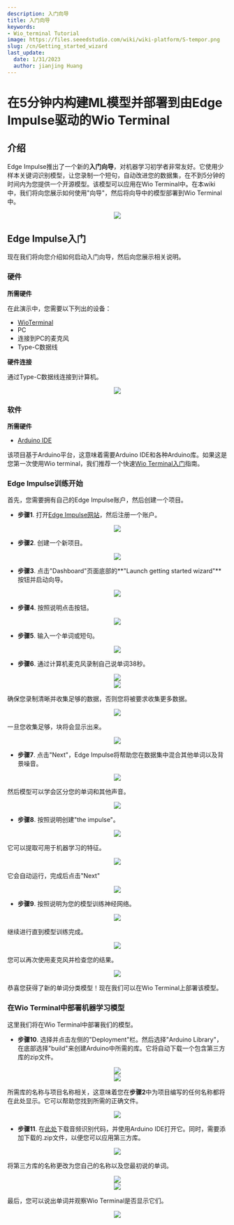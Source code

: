 ```yaml
---
description: 入门向导
title: 入门向导
keywords:
- Wio_terminal Tutorial
image: https://files.seeedstudio.com/wiki/wiki-platform/S-tempor.png
slug: /cn/Getting_started_wizard
last_update:
  date: 1/31/2023
  author: jianjing Huang
---
```


# 在5分钟内构建ML模型并部署到由Edge Impulse驱动的Wio Terminal

## **介绍**

Edge Impulse推出了一个新的**入门向导**，对机器学习初学者非常友好。它使用少样本关键词识别模型，让您录制一个短句，自动改进您的数据集，在不到5分钟的时间内为您提供一个开源模型。该模型可以应用在Wio Terminal中。在本wiki中，我们将向您展示如何使用"向导"，然后将向导中的模型部署到Wio Terminal中。

<div align="center"><img src="https://files.seeedstudio.com/wiki/Wio-Terminal-Edge-Impulse/banner.png"/></div>

## **Edge Impulse入门**

现在我们将向您介绍如何启动入门向导，然后向您展示相关说明。

### **硬件**

**所需硬件**

在此演示中，您需要以下列出的设备：

- [WioTerminal](https://www.seeedstudio.com/Wio-Terminal-p-4509.html)
- PC
- 连接到PC的麦克风
- Type-C数据线

**硬件连接**

通过Type-C数据线连接到计算机。

<div align="center"><img width={1000} src="https://files.seeedstudio.com/wiki/Edge_Impulse_new_wizard/EI02a.png"/></div>

### **软件**

**所需硬件**

- [Arduino IDE](https://wiki.seeedstudio.com/cn/Getting_Started_with_Arduino/)

该项目基于Arduino平台，这意味着需要Arduino IDE和各种Arduino库。如果这是您第一次使用Wio terminal，我们推荐一个快速[Wio Terminal入门](https://wiki.seeedstudio.com/cn/Wio-Terminal-Getting-Started/)指南。

### Edge Impulse训练开始

首先，您需要拥有自己的Edge Impulse账户，然后创建一个项目。

- **步骤1**. 打开[Edge Impulse网站](https://studio.edgeimpulse.com/login?next=%2Fstudio%2Fselect-project%3Fautoredirect%3D1)，然后注册一个账户。

<div align="center"><img width={300} src="https://files.seeedstudio.com/wiki/Alots/Alots1.png"/></div>

- **步骤2**. 创建一个新项目。

<div align="center"><img width={300} src="https://files.seeedstudio.com/wiki/Alots/Alots2.png"/></div>

- **步骤3**. 点击"Dashboard"页面底部的**"Launch getting started wizard"**按钮并启动向导。

<div align="center"><img width={1000} src="https://files.seeedstudio.com/wiki/Edge_Impulse_new_wizard/EI02a.jpg"/></div>

- **步骤4**. 按照说明点击按钮。

<div align="center"><img width={500} src="https://files.seeedstudio.com/wiki/Edge_Impulse_new_wizard/EI03.jpg"/></div>

- **步骤5**. 输入一个单词或短句。

<div align="center"><img width={500} src="https://files.seeedstudio.com/wiki/Edge_Impulse_new_wizard/EI04a.jpg"/></div>

- **步骤6**. 通过计算机麦克风录制自己说单词38秒。

<div align="center"><img width={500} src="https://files.seeedstudio.com/wiki/Edge_Impulse_new_wizard/EI06.jpg"/></div>

<div align="center"><img width={500} src="https://files.seeedstudio.com/wiki/Edge_Impulse_new_wizard/EI07.jpg"/></div>

确保您录制清晰并收集足够的数据，否则您将被要求收集更多数据。

<div align="center"><img width={500} src="https://files.seeedstudio.com/wiki/Edge_Impulse_new_wizard/EI08.jpg"/></div>

一旦您收集足够，块将会显示出来。

<div align="center"><img width={500} src="https://files.seeedstudio.com/wiki/Edge_Impulse_new_wizard/EI09.jpg"/></div>

- **步骤7**. 点击"Next"，Edge Impulse将帮助您在数据集中混合其他单词以及背景噪音。

<div align="center"><img width={500} src="https://files.seeedstudio.com/wiki/Edge_Impulse_new_wizard/EI10.jpg"/></div>

然后模型可以学会区分您的单词和其他声音。

<div align="center"><img width={500} src="https://files.seeedstudio.com/wiki/Edge_Impulse_new_wizard/EI12.jpg"/></div>

- **步骤8**. 按照说明创建"the impulse"。

<div align="center"><img width={1000} src="https://files.seeedstudio.com/wiki/Edge_Impulse_new_wizard/EI13.jpg"/></div>

它可以提取可用于机器学习的特征。

<div align="center"><img width={1000} src="https://files.seeedstudio.com/wiki/Edge_Impulse_new_wizard/EI14.jpg"/></div>

它会自动运行，完成后点击"Next"

<div align="center"><img width={1000} src="https://files.seeedstudio.com/wiki/Edge_Impulse_new_wizard/EI15.jpg"/></div>

- **步骤9**. 按照说明为您的模型训练神经网络。

<div align="center"><img width={1000} src="https://files.seeedstudio.com/wiki/Edge_Impulse_new_wizard/EI16.jpg"/></div>

继续进行直到模型训练完成。

<div align="center"><img width={1000} src="https://files.seeedstudio.com/wiki/Edge_Impulse_new_wizard/EI17.jpg"/></div>

您可以再次使用麦克风并检查您的结果。

<div align="center"><img width={500} src="https://files.seeedstudio.com/wiki/Edge_Impulse_new_wizard/EI18.jpg"/></div>

恭喜您获得了新的单词分类模型！现在我们可以在Wio Terminal上部署该模型。

### 在Wio Terminal中部署机器学习模型

这里我们将在Wio Terminal中部署我们的模型。

- **步骤10**. 选择并点击左侧的"Deployment"栏。然后选择"Arduino Library"，在底部选择"build"来创建Arduino中所需的库。它将自动下载一个包含第三方库的zip文件。

<div align="center"><img width={1000} src="https://files.seeedstudio.com/wiki/Alots/Alots19.png"/></div>

<div align="center"><img width={1000} src="https://files.seeedstudio.com/wiki/Edge_Impulse_new_wizard/EI21.jpg"/></div>

所需库的名称与项目名称相关，这意味着您在**步骤2**中为项目编写的任何名称都将在此处显示。它可以帮助您找到所需的正确文件。

<div align="center"><img width={500} src="https://files.seeedstudio.com/wiki/Edge_Impulse_new_wizard/EI22.jpg"/></div>

- **步骤11**. 在[此处](https://files.seeedstudio.com/wiki/Edge_Impulse_new_wizard/example.ino)下载音频识别代码，并使用Arduino IDE打开它。同时，需要添加下载的.zip文件，以便您可以应用第三方库。

<div align="center"><img width={500} src="https://files.seeedstudio.com/wiki/Edge_Impulse_new_wizard/EI23.jpg"/></div>

将第三方库的名称更改为您自己的名称以及您最初说的单词。

<div align="center"><img width={500} src="https://files.seeedstudio.com/wiki/Edge_Impulse_new_wizard/EI24.jpg"/></div>

<div align="center"><img width={500} src="https://files.seeedstudio.com/wiki/Edge_Impulse_new_wizard/EI25.jpg"/></div>

最后，您可以说出单词并观察Wio Terminal是否显示它们。

<div align="center"><img width={500} src="https://files.seeedstudio.com/wiki/Edge_Impulse_new_wizard/EI26.jpg"/></div>
